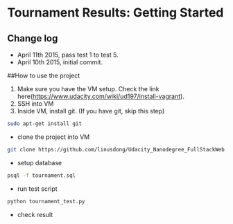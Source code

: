 # Tournament Results: Getting Started

## Change log
* April 11th 2015, pass test 1 to test 5.
* April 10th 2015, initial commit.

##How to use the project
1. Make sure you have the VM setup. Check the link here(https://www.udacity.com/wiki/ud197/install-vagrant).
2. SSH into VM
3. Inside VM, install git. (If you have git, skip this step)
```bash
sudo apt-get install git
```
* clone the project into VM
```bash
git clone https://github.com/linusdong/Udacity_Nanodegree_FullStackWeb.git
```
* setup database
```bash
psql -f tournament.sql
```
* run test script
```bash
python tournament_test.py
```
* check result